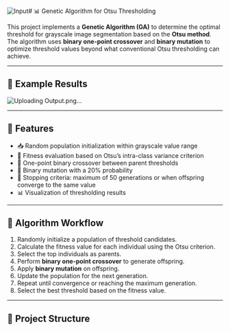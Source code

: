 ![Input](https://github.com/user-attachments/assets/130d9270-2dff-4152-8c4c-30208920fa5c)# 📊 Genetic Algorithm for Otsu Thresholding

This project implements a **Genetic Algorithm (GA)** to determine the optimal threshold for grayscale image segmentation based on the **Otsu method**. The algorithm uses **binary one-point crossover** and **binary mutation** to optimize threshold values beyond what conventional Otsu thresholding can achieve.

---

## 📸 Example Results

![Uploading Output.png…]()



---

## 📑 Features

- 📥 Random population initialization within grayscale value range
- 🧮 Fitness evaluation based on Otsu’s intra-class variance criterion
- 🔀 One-point binary crossover between parent thresholds
- 🔄 Binary mutation with a 20% probability
- 🏁 Stopping criteria: maximum of 50 generations or when offspring converge to the same value
- 📊 Visualization of thresholding results

---

## 📝 Algorithm Workflow

1. Randomly initialize a population of threshold candidates.
2. Calculate the fitness value for each individual using the Otsu criterion.
3. Select the top individuals as parents.
4. Perform **binary one-point crossover** to generate offspring.
5. Apply **binary mutation** on offspring.
6. Update the population for the next generation.
7. Repeat until convergence or reaching the maximum generation.
8. Select the best threshold based on the fitness value.

---

## 📂 Project Structure

